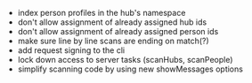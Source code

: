 - index person profiles in the hub's namespace
- don't allow assignment of already assigned hub ids
- don't allow assignment of already assigned person ids
- make sure line by line scans are ending on match(?)
- add request signing to the cli
- lock down access to server tasks (scanHubs, scanPeople)
- simplify scanning code by using new showMessages options